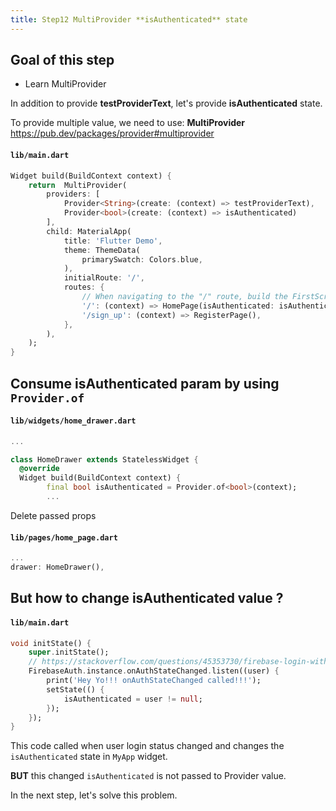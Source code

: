 ```yaml
---
title: Step12 MultiProvider **isAuthenticated** state
---
```


## Goal of this step
- Learn MultiProvider

In addition to provide **testProviderText**, let's provide **isAuthenticated** state.

To provide multiple value, we need to use: **MultiProvider**
https://pub.dev/packages/provider#multiprovider

#### `lib/main.dart`
```dart {2-6}
Widget build(BuildContext context) {
	return  MultiProvider(
		providers: [
			Provider<String>(create: (context) => testProviderText),
			Provider<bool>(create: (context) => isAuthenticated)
		],
		child: MaterialApp(
			title: 'Flutter Demo',
			theme: ThemeData(
				primarySwatch: Colors.blue,
			),
			initialRoute: '/',
			routes: {
				// When navigating to the "/" route, build the FirstScreen widget.
				'/': (context) => HomePage(isAuthenticated: isAuthenticated),
				'/sign_up': (context) => RegisterPage(),
			},
		),
	);
}
```

## Consume **isAuthenticated** param by using `Provider.of`

#### `lib/widgets/home_drawer.dart`
```dart {6}
...

class HomeDrawer extends StatelessWidget {
  @override
  Widget build(BuildContext context) {
		final bool isAuthenticated = Provider.of<bool>(context);
		...
```

Delete passed props
#### `lib/pages/home_page.dart`
```dart
...
drawer: HomeDrawer(),
```

## But how to change isAuthenticated value ?
#### `lib/main.dart`
```dart {5}
void initState() {
	super.initState();
	// https://stackoverflow.com/questions/45353730/firebase-login-with-flutter-using-onauthstatechanged
	FirebaseAuth.instance.onAuthStateChanged.listen((user) {
		print('Hey Yo!!! onAuthStateChanged called!!!');
		setState(() {
			isAuthenticated = user != null;
		});
	});
}
```

This code called when user login status changed and changes the `isAuthenticated` state in `MyApp` widget.

**BUT** this changed `isAuthenticated` is not passed to Provider value.

In the next step, let's solve this problem.

